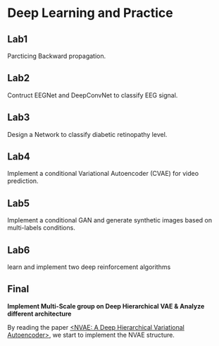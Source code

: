# Deep Learning and Practice

## Lab1

Parcticing Backward propagation.


## Lab2

Contruct EEGNet and DeepConvNet to classify EEG signal.

## Lab3
Design a Network to classify diabetic retinopathy level.

## Lab4
Implement a conditional Variational Autoencoder (CVAE) for video prediction.

## Lab5
Implement a conditional GAN and generate synthetic images based on multi-labels conditions.

## Lab6
learn and implement two deep reinforcement algorithms

## Final

**Implement Multi-Scale group on Deep Hierarchical VAE
& Analyze different architecture**

By reading the paper [<NVAE: A Deep Hierarchical Variational Autoencoder>](https://arxiv.org/abs/2007.03898),
we start to implement the NVAE structure.

